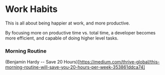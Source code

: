 # Work Habits 

This is all about being happier at work, and more productive.

By focusing more on productive time vs. total time, a developer becomes more efficient, and capable of doing higher level tasks.

### Morning Routine
(Benjamin Hardy -- Save 20 Hours)[https://medium.com/thrive-global/this-morning-routine-will-save-you-20-hours-per-week-353861ddca74]

